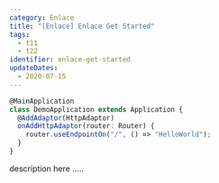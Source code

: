 ```yaml
---
category: Enlace
title: "[Enlace] Enlace Get Started"
tags:
  - t11
  - t22
identifier: enlace-get-started
updateDates:
  - 2020-07-15
---
```


```typescript
@MainApplication
class DemoApplication extends Application {
  @AddAdaptor(HttpAdaptor)
  onAddHttpAdaptor(router: Router) {
    router.useEndpointOn("/", () => "HelloWorld");
  }
}
```

description here .....

